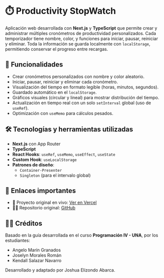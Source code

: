 # ⏱️ Productivity StopWatch

Aplicación web desarrollada con **Next.js** y **TypeScript** que permite crear y administrar múltiples cronómetros de productividad personalizados. Cada temporizador tiene nombre, color, y funciones para iniciar, pausar, reiniciar y eliminar. Toda la información se guarda localmente con `localStorage`, permitiendo conservar el progreso entre recargas.

## 🚀 Funcionalidades

- Crear cronómetros personalizados con nombre y color aleatorio.
- Iniciar, pausar, reiniciar y eliminar cada cronómetro.
- Visualización del tiempo en formato legible (horas, minutos, segundos).
- Guardado automático en el `localStorage`.
- Gráficos visuales (circular y lineal) para mostrar distribución del tiempo.
- Actualización en tiempo real con un solo `setInterval` global (uso de `useRef`).
- Optimización con `useMemo` para cálculos pesados.

## 🛠️ Tecnologías y herramientas utilizadas

- **Next.js** con App Router
- **TypeScript**
- **React Hooks**: `useRef`, `useMemo`, `useEffect`, `useState`
- **Custom Hook**: `useLocalStorage`
- **Patrones de diseño**:
  - `Container-Presenter`
  - `Singleton` (para el intervalo global)

## 🔗 Enlaces importantes

- 🧠 Proyecto original en vivo: [Ver en Vercel](https://productivity-stopwatch-nextjs.vercel.app/)
- 🧑‍💻 Repositorio original: [GitHub](https://github.com/KendallSN/Productivity-Stopwatch-Nextjs)

## 👨‍🏫 Créditos

Basado en la guía desarrollada en el curso **Programación IV - UNA**, por los estudiantes:
- Angelo Marín Granados
- Joselyn Morales Román
- Kendall Salazar Navarro

Desarrollado y adaptado por Joshua Elizondo Abarca.
